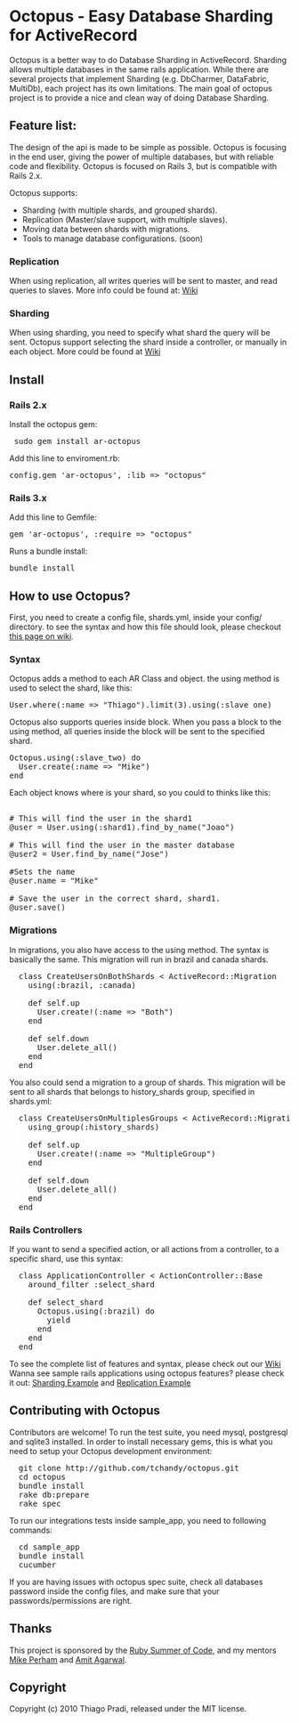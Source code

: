 # Octopus  - Easy Database Sharding for ActiveRecord

Octopus is a better way to do Database Sharding in ActiveRecord. Sharding allows multiple databases in the same rails application. While there are several projects that implement Sharding (e.g. DbCharmer, DataFabric, MultiDb), each project has its own limitations. The main goal of octopus project is to provide a nice and clean way of doing Database Sharding.

## Feature list:
The design of the api is made to be simple as possible. Octopus is focusing in the end user, giving the power of multiple databases, but with reliable code and flexibility. Octopus is focused on Rails 3, but is compatible with Rails 2.x.

Octopus supports:

- Sharding (with multiple shards, and grouped shards).
- Replication (Master/slave support, with multiple slaves).
- Moving data between shards with migrations.
- Tools to manage database configurations. (soon)

### Replication
When using replication, all writes queries will be sent to master, and read queries to slaves. More info could be found at: <a href="http://wiki.github.com/tchandy/octopus/replication"> Wiki</a>

### Sharding
 When using sharding, you need to specify what shard the query will be sent. Octopus support selecting the shard inside a controller, or manually in each object. More could be found at <a href="http://wiki.github.com/tchandy/octopus/sharding"> Wiki</a> 

## Install 

### Rails 2.x 

Install  the octopus gem:
<pre> sudo gem install ar-octopus </pre>

Add this line to enviroment.rb:
<pre>config.gem 'ar-octopus', :lib => "octopus"</pre>

### Rails 3.x 

Add this line to Gemfile:
<pre>gem 'ar-octopus', :require => "octopus"</pre>

Runs a bundle install:
<pre>bundle install</pre>

## How to use Octopus? 

First, you need to create a config file, shards.yml, inside your config/ directory. to see the syntax and how this file should look, please checkout <a href="http://wiki.github.com/tchandy/octopus/config-file">this page on wiki</a>.

### Syntax 

Octopus adds a method to each AR Class and object. the using method is used to select the shard, like this: 
<pre>User.where(:name => "Thiago").limit(3).using(:slave_one) </pre>

 Octopus also supports queries inside block. When you pass a block to the using method, all queries inside the block will be sent to the specified shard. 
<pre>
Octopus.using(:slave_two) do 
  User.create(:name => "Mike")
end
</pre>

 Each object knows where is your shard, so you could to thinks like this:
<pre> 
# This will find the user in the shard1
@user = User.using(:shard1).find_by_name("Joao")

# This will find the user in the master database
@user2 = User.find_by_name("Jose")

#Sets the name
@user.name = "Mike"

# Save the user in the correct shard, shard1. 
@user.save()
</pre>

### Migrations

 In migrations, you also have access to the using method. The syntax is basically the same. This migration will run in brazil and canada shards.
<pre>
  class CreateUsersOnBothShards < ActiveRecord::Migration
    using(:brazil, :canada)

    def self.up
      User.create!(:name => "Both")
    end

    def self.down
      User.delete_all()
    end
  end
</pre>
 You also could send a migration to a group of shards.  This migration will be sent to all shards that belongs to history_shards group, specified in shards.yml: 
<pre>
  class CreateUsersOnMultiplesGroups < ActiveRecord::Migration
    using_group(:history_shards)

    def self.up
      User.create!(:name => "MultipleGroup")
    end

    def self.down
      User.delete_all()
    end
  end
</pre>


### Rails Controllers

If you want to send a specified action, or all actions from a controller, to a specific shard,  use this syntax:
<pre>
  class ApplicationController < ActionController::Base
    around_filter :select_shard      
    
    def select_shard
      Octopus.using(:brazil) do
        yield
      end
    end    
  end
</pre>

 To see the complete list of features and syntax, please check out our <a href="http://wiki.github.com/tchandy/octopus/"> Wiki</a>
Wanna see sample rails applications using octopus features? please check it out: <a href="http://github.com/tchandy/octopus_sharding_example">Sharding Example</a> and <a href="http://github.com/tchandy/octopus_replication_example">Replication Example</a> 


## Contributing with Octopus
Contributors are welcome! To run the test suite, you need mysql, postgresql and sqlite3 installed. In order to install necessary gems, this is what you need to setup your Octopus development environment:

<pre>
  git clone http://github.com/tchandy/octopus.git
  cd octopus
  bundle install
  rake db:prepare
  rake spec
</pre>

To run our integrations tests inside sample_app, you need to following commands:

<pre>
  cd sample_app
  bundle install
  cucumber
</pre>

If you are having issues with octopus spec suite, check all databases password inside the config files, and make sure that your passwords/permissions are right.

## Thanks

This project is sponsored by the <a href="http://www.rubysoc.org">Ruby Summer of Code</a>,
and my mentors <a href="http://github.com/mperham">Mike Perham</a> and <a href="http://github.com/amitagarwal">Amit Agarwal</a>.

## Copyright

Copyright (c) 2010 Thiago Pradi, released under the MIT license.
